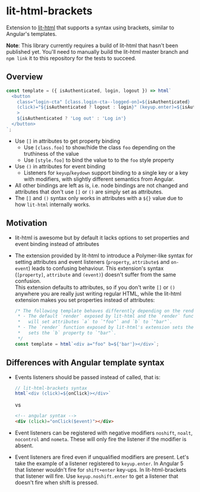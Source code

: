 # lit-html-brackets

Extension to [lit-html](https://github.com/PolymerLabs/lit-html) that supports a syntax using brackets, similar to
Angular's templates.

__Note__: This library currently requires a build of lit-html that hasn't been published yet. You'll need to manually
build the lit-html master branch and `npm link` it to this repository for the tests to succeed.

## Overview

```js
const template = ({ isAuthenticated, login, logout }) => html`
  <button
    class="login-cta" [class.login-cta--logged-on]=${isAuthenticated}
    (click)="${isAuthenticated ? logout : login}" (keyup.enter)=${isAuthenticated ? logout : login}
    >
    ${isAuthenticated ? 'Log out' : 'Log in'}
  </button>
`;
```

- Use `[]` in attributes to get property binding
  - Use `[class.foo]` to show/hide the class `foo` depending on the truthiness of the value
  - Use `[style.foo]` to bind the value to to the `foo` style property
- Use `()` in attributes for event binding
  - Listeners for `keyup`/`keydown` support binding to a single key or a key with modifiers, with slightly different
    semantics from Angular.
- All other bindings are left as is, i.e. node bindings are not changed and attributes that don't use `[]` or `()` are
  simply set as attributes.
- The `[]` and `()` syntax only works in attributes with a `${}` value due to how `lit-html` internally works.

## Motivation

- lit-html is awesome but by default it lacks options to set properties and event binding instead of attributes
- The extension provided by lit-html to introduce a Polymer-like syntax for setting attributes and event listeners
  (`property`, `attribute$` and `on-event`) leads to confusing behaviour. This extension's syntax (`[property]`,
  `attribute` and `(event)`) doesn't suffer from the same confusion.  
  This extension defaults to attributes, so if you don't write `[]` or `()` anywhere you are really just writing
  regular HTML, while the lit-html extension makes you set properties instead of attributes:

  ```js
  /* The following template behaves differently depending on the render function used:
   * - The default `render` exposed by lit-html and the `render` function exposed by lit-html-brackets
   *   will set attributes `a` to `"foo"` and `b` to `"bar"`.
   * - The `render` function exposed by lit-html's extension sets the `a` attribute to `"foo"` but it
   *   sets the `b` property to `"bar"`.
   */
  const template = html`<div a="foo" b=${'bar'}></div>`;
  ```

## Differences with Angular template syntax

- Events listeners should be passed instead of called, that is:

  ```js
  // lit-html-brackets syntax
  html`<div (click)=${onClick}></div>`
  ```

  vs

  ```html
  <!-- angular syntax -->
  <div (click)="onClick($event)"></div>
  ```
- Event listeners can be registered with negative modifiers `noshift`, `noalt`, `nocontrol` and `nometa`. These will
  only fire the listener if the modifier is absent.
- Event listeners are fired even if unqualified modifiers are present. Let's take the example of a listener registered
  to `keyup.enter`. In Angular 5 that listener wouldn't fire for `shift+enter` key-ups. In lit-html-brackets that
  listener will fire. Use `keyup.noshift.enter` to get a listener that doesn't fire when shift is pressed.
